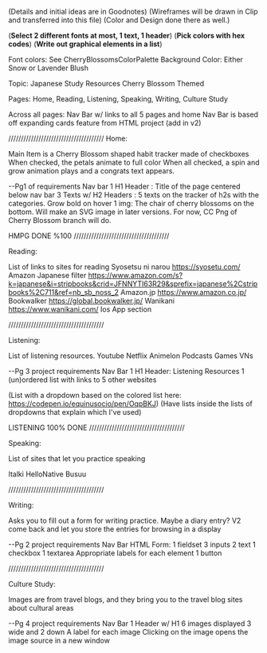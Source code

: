 (Details and initial ideas are in Goodnotes)
(Wireframes will be drawn in Clip and transferred into this file)
(Color and Design done there as well.)

(**Select 2 different fonts at most, 1 text, 1 header**)
(**Pick colors with hex codes**)
(**Write out graphical elements in a list**)

Font colors: See CherryBlossomsColorPalette
Background Color: Either Snow or Lavender Blush


Topic: Japanese Study Resources
Cherry Blossom Themed

Pages: Home, Reading, Listening, Speaking, Writing, Culture Study

Across all pages:
Nav Bar w/ links to all 5 pages and home
Nav Bar is based off expanding cards feature from HTML project (add in v2)

//////////////////////////////////////
Home:

Main Item is a Cherry Blossom shaped habit tracker made of checkboxes
When checked, the petals animate to full color
When all checked, a spin and grow animation plays and a congrats text appears.

--Pg1 of requirements
Nav bar
1 H1 Header : Title of the page centered below nav bar
3 Texts w/ H2 Headers : 5 texts on the tracker of h2s with the categories. Grow bold on hover
1 img: The chair of cherry blossoms on the bottom. Will make an SVG image in later versions. For now, CC Png of Cherry Blossom branch will do.

HMPG DONE %100
//////////////////////////////////////

Reading:

List of links to sites for reading
Syosetsu ni narou
https://syosetu.com/
Amazon Japanese filter
https://www.amazon.com/s?k=japanese&i=stripbooks&crid=JFNNYTI63R29&sprefix=japanese%2Cstripbooks%2C711&ref=nb_sb_noss_2
Amazon.jp
https://www.amazon.co.jp/
Bookwalker
https://global.bookwalker.jp/
Wanikani
https://www.wanikani.com/
Ios App section


//////////////////////////////////////

Listening:

List of listening resources.
Youtube
Netflix
Animelon
Podcasts
Games VNs

--Pg 3 project requirements
Nav Bar
1 H1 Header: Listening Resources
1 (un)ordered list with links to 5 other websites


(List with a dropdown based on the colored list here:
https://codepen.io/equinusocio/pen/OqpBKJ)
(Have lists inside the lists of dropdowns that explain which I've used)

LISTENING 100% DONE
//////////////////////////////////////

Speaking:

List of sites that let you practice speaking

Italki
HelloNative
Busuu

//////////////////////////////////////

Writing:

Asks you to fill out a form for writing practice. Maybe a diary entry?
V2 come back and let you store the entries for browsing in a display

--Pg 2 project requirements
Nav Bar
HTML Form:
    1 fieldset
    3 inputs
        2 text
        1 checkbox
    1 textarea
    Appropriate labels for each element
    1 button


//////////////////////////////////////

Culture Study:

Images are from travel blogs, and they bring you to the travel blog sites about cultural areas

--Pg 4 project requirements
Nav Bar
1 Header w/ H1
6 images displayed 3 wide and 2 down
    A label for each image
    Clicking on the image opens the image source in a new window
